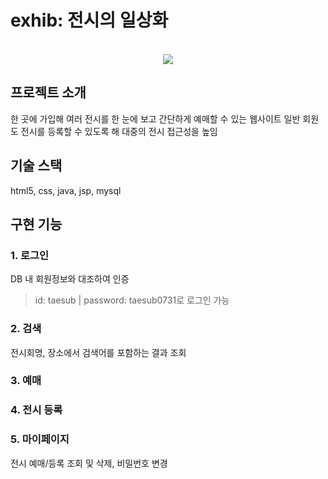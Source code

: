# exhib: 전시의 일상화
<p align="center">
  <br>
  <img src="#">
  <br>
</p>

## 프로젝트 소개
한 곳에 가입해 여러 전시를 한 눈에 보고 간단하게 예매할 수 있는 웹사이트
일반 회원도 전시를 등록할 수 있도록 해 대중의 전시 접근성을 높임


## 기술 스택
html5, css, java, jsp, mysql

## 구현 기능
### 1. 로그인
DB 내 회원정보와 대조하여 인증
> id: taesub | password: taesub0731로 로그인 가능
### 2. 검색
전시회명, 장소에서 검색어를 포함하는 결과 조회
### 3. 예매
### 4. 전시 등록
### 5. 마이페이지
전시 예매/등록 조회 및 삭제, 비밀번호 변경
